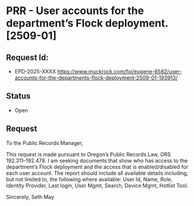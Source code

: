 # PRR - User accounts for the department’s Flock deployment. [2509-01]

## Request Id:
* EPD-2025-XXXX
https://www.muckrock.com/foi/eugene-6582/user-accounts-for-the-departments-flock-deployment-2509-01-193913/

## Status
* Open

## Request 
To the Public Records Manager,

This request is made pursuant to Oregon’s Public Records Law, ORS 192.311–192.478.
I am seeking documents that show who has access to the department’s Flock deployment and the access that is enabled/disabled for each user account. The report should include all available details including, but not limited to, the following where available: User Id, Name, Role, Identity Provider, Last login, User Mgmt, Search, Device Mgmt, Hotlist Tool.

Sincerely,
Seth May


